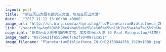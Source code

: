 ```yaml
---
layout: post
title:  "新亚历山大图书馆的天文馆，埃及亚历山大港"
date:   "2017-11-12 16:00:00 +0800"
image_url: "http://cn.bing.com/az/hprichbg/rb/PlanetariumBibliotheca_ZH-CN12150844356_1920x1080.jpg"
link: "/search?q=%e6%96%b0%e4%ba%9a%e5%8e%86%e5%b1%b1%e5%a4%a7%e5%9b%be%e4%b9%a6%e9%a6%86&form=hpcapt&mkt=zh-cn"
copyright: "新亚历山大图书馆的天文馆，埃及亚历山大港 (© Paul Panayiotou/SIME/eStock Photo)"
image_hash: "9a756621fe5569e6f762f7040971ca51"
image_filename: "PlanetariumBibliotheca_ZH-CN12150844356_1920x1080.jpg"
---
```

